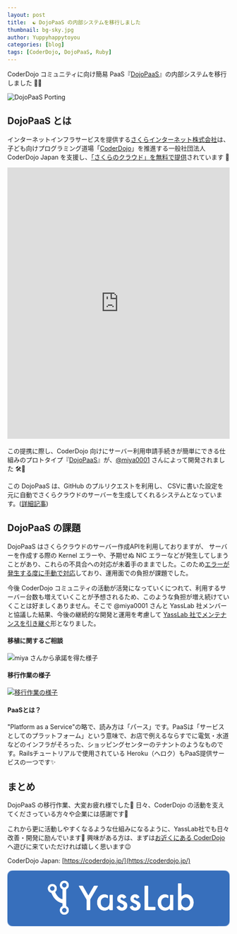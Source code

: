 ```yaml
---
layout: post
title:  ☯️ DojoPaaS の内部システムを移行しました
thumbnail: bg-sky.jpg
author: Yuppyhappytoyou
categories: [blog]
tags: [CoderDojo, DojoPaaS, Ruby]
---
```


CoderDojo コミュニティに向け簡易 PaaS『[DojoPaaS](https://github.com/coderdojo-japan/dojopaas)』の内部システムを移行しました 🚜💨

![DojoPaaS Porting](https://i.gyazo.com/3aaafd43da64b72ca9f9c2fd6bb63b90.png)

## DojoPaaS とは

インターネットインフラサービスを提供する[さくらインターネット株式会社](https://www.sakura.ad.jp/)は、子ども向けプログラミング道場「[CoderDojo](https://coderdojo.jp/)」を推進する一般社団法人 CoderDojo Japan を支援し、[「さくらのクラウド」を無料で提供](https://www.sakura.ad.jp/information/pressreleases/2017/07/20/90191/)されています 🎁

<iframe src="https://www.facebook.com/plugins/post.php?href=https%3A%2F%2Fwww.facebook.com%2Fcoderdojo.jp%2Fposts%2F673793186165170" width="100%" height="614" style="border:none;overflow:hidden" scrolling="no" frameborder="0" allowTransparency="true" allow="encrypted-media"></iframe>

この提携に際し、CoderDojo 向けにサーバー利用申請手続きが簡単にできる仕組みのプロトタイプ『[DojoPaaS](https://github.com/coderdojo-japan/dojopaas)』が、[@miya0001](https://twitter.com/miya0001) さんによって開発されました 🛠💨

この DojoPaaS は、GitHub のプルリクエストを利用し、 CSVに書いた設定を元に自動でさくらクラウドのサーバーを生成してくれるシステムとなっています。([詳細記事](https://tarosky.co.jp/tarog/2086))

## DojoPaaS の課題

DojoPaaS はさくらクラウドのサーバー作成APIを利用しておりますが、 サーバーを作成する際の Kernel エラーや、予期せぬ NIC エラーなどが発生してしまうことがあり、これらの不具合への対応が未着手のままでした。このため[エラーが発生する度に手動で対応](https://github.com/coderdojo-japan/dojopaas/issues/133)しており、運用面での負担が課題でした。

今後 CoderDojo コミュニティの活動が活発になっていくにつれて、利用するサーバー台数も増えていくことが予想されるため、このような負担が増え続けていくことは好ましくありません。そこで @miya0001 さんと YassLab 社メンバーと協議した結果、今後の継続的な開発と運用を考慮して [YassLab 社でメンテナンスを引き継ぐ](https://github.com/coderdojo-japan/dojopaas/issues/110)形となりました。

#### 移植に関するご相談

![miya さんから承諾を得た様子](https://i.gyazo.com/d4c28a383b52079cd9e8cb1c8770339d.png)

#### 移行作業の様子
[![移行作業の様子](https://i.gyazo.com/f496cdb67ce9e1f2f106663c2a47eaea.png)](https://github.com/coderdojo-japan/dojopaas/issues/110#issuecomment-495046878)



#### PaaSとは？
"Platform as a Service"の略で、読み方は「パース」です。PaaSは「サービスとしてのプラットフォーム」という意味で、お店で例えるならすでに電気・水道などのインフラがそろった、ショッピングセンターのテナントのようなものです。Railsチュートリアルで使用されている Heroku（へロク）もPaaS提供サービスの一つです✨

## まとめ

DojoPaaS の移行作業、大変お疲れ様でした🎉 日々、CoderDojo の活動を支えてくださっている方々や企業には感謝です💓

これから更に活動しやすくなるような仕組みになるように、YassLab社でも日々改善・開発に励んでいます💪 興味がある方は、まずは[お近くにある CoderDojo](https://coderdojo.jp/events) へ遊びに来ていただければ嬉しく思います😉

CoderDojo Japan: [https://coderdojo.jp/](https://coderdojo.jp/)

[![YassLab Inc.](/img/logos/800x200.png)](/)


